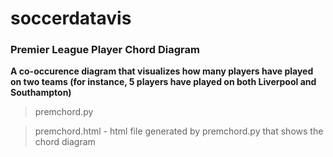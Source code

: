 # soccerdatavis
### Premier League Player Chord Diagram
**A co-occurence diagram that visualizes how many players have played on two teams (for instance, 5 players have played on both Liverpool and Southampton)**
> premchord.py

> premchord.html - html file generated by premchord.py that shows the chord diagram
